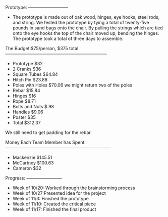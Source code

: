 Prototype:
—————————
 * The prototype is made out of oak wood, hinges, eye hooks, steel rods,
and string. We tested the prototype by tying a total of twenty-five
pounds in sand bags onto the chair. By pulling the strings which are
tied onto the eye hooks the top of the chair moved up, bending the
hinges. The prototype took a total of three days to assemble.

The Budget:$75/person, $375 total
———————————————————————
 * Prototype $32
 * 2 Cranks $36
 * Square Tubes $64.84
 * Hitch Pin $23.88
 * Poles with Holes $70.06 we might return two of the poles
 * Rebar $15.84
 * Hinges $16
 * Rope $8.71
 * Bolts and Nuts $.98
 * Handles $9.06
 * Poster $35
 * Total $312.37

We still need to get padding for the rebar.

Money Each Team Member has Spent:
————————————————————————
 * Mackenzie $145.51
 * McCartney $100.63
 * Cameron $32

Progress:
————————
 * Week of 10/20: Worked through the brainstorming process
 * Week of 10/27:Presented idea for the project
 * Week of 11/3: Finished the prototype
 * Week of 11/10: Created the critical piece
 * Week of 11/17: Finished the final product